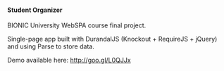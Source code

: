 <h4>Student Organizer</h4>
BIONIC University WebSPA course final project.

Single-page app built with DurandalJS (Knockout + RequireJS + jQuery) and using Parse to store data.

Demo available here: http://goo.gl/L0QJJx

